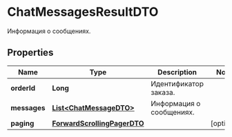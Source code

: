 

# ChatMessagesResultDTO

Информация о сообщениях.

## Properties

| Name | Type | Description | Notes |
|------------ | ------------- | ------------- | -------------|
|**orderId** | **Long** | Идентификатор заказа. |  |
|**messages** | [**List&lt;ChatMessageDTO&gt;**](ChatMessageDTO.md) | Информация о сообщениях. |  |
|**paging** | [**ForwardScrollingPagerDTO**](ForwardScrollingPagerDTO.md) |  |  [optional] |



